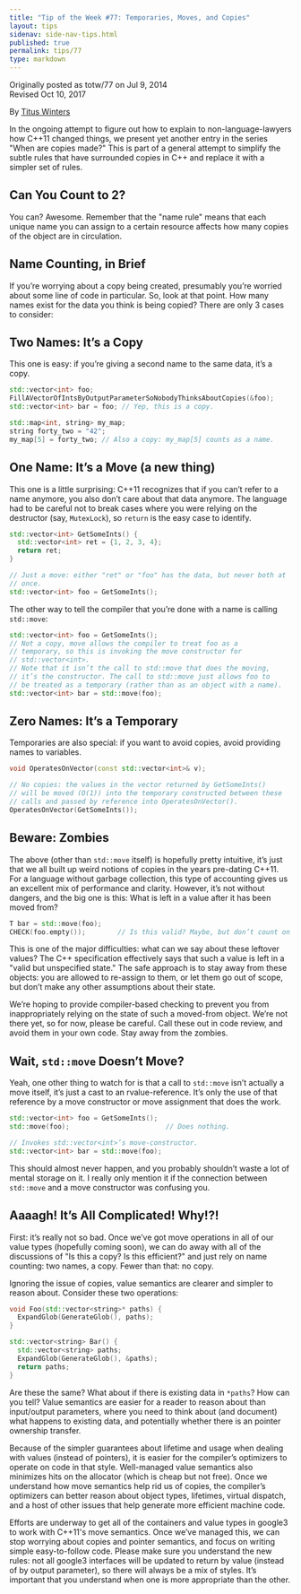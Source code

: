 ```yaml
---
title: "Tip of the Week #77: Temporaries, Moves, and Copies"
layout: tips
sidenav: side-nav-tips.html
published: true
permalink: tips/77
type: markdown
---
```


Originally posted as totw/77 on Jul 9, 2014
<br/>
Revised Oct 10, 2017

By [Titus Winters](mailto:titus@google.com)

In the ongoing attempt to figure out how to explain to non-language-lawyers how
C++11 changed things, we present yet another entry in the series "When are
copies made?" This is part of a general attempt to simplify the subtle rules
that have surrounded copies in C++ and replace it with a simpler set of rules.

## Can You Count to 2?

You can? Awesome. Remember that the "name rule" means that each unique name you
can assign to a certain resource affects how many copies of the object are in
circulation.

## Name Counting, in Brief

If you’re worrying about a copy being created, presumably you’re worried about
some line of code in particular. So, look at that point. How many names exist
for the data you think is being copied? There are only 3 cases to consider:

## Two Names: It’s a Copy

This one is easy: if you’re giving a second name to the same data, it’s a copy.

```cpp
std::vector<int> foo;
FillAVectorOfIntsByOutputParameterSoNobodyThinksAboutCopies(&foo);
std::vector<int> bar = foo; // Yep, this is a copy.

std::map<int, string> my_map;
string forty_two = "42";
my_map[5] = forty_two; // Also a copy: my_map[5] counts as a name.
```

## One Name: It’s a Move (a new thing)

This one is a little surprising: C++11 recognizes that if you can’t refer to a
name anymore, you also don’t care about that data anymore. The language had to
be careful not to break cases where you were relying on the destructor (say,
`MutexLock`), so `return` is the easy case to identify.

```cpp
std::vector<int> GetSomeInts() {
  std::vector<int> ret = {1, 2, 3, 4};
  return ret;
}

// Just a move: either "ret" or "foo" has the data, but never both at
// once.
std::vector<int> foo = GetSomeInts();
```

The other way to tell the compiler that you’re done with a name
is calling `std::move`:

```cpp
std::vector<int> foo = GetSomeInts();
// Not a copy, move allows the compiler to treat foo as a
// temporary, so this is invoking the move constructor for
// std::vector<int>.
// Note that it isn’t the call to std::move that does the moving,
// it’s the constructor. The call to std::move just allows foo to
// be treated as a temporary (rather than as an object with a name).
std::vector<int> bar = std::move(foo);
```

## Zero Names: It’s a Temporary

Temporaries are also special: if you want to avoid copies, avoid providing names
to variables.

```cpp
void OperatesOnVector(const std::vector<int>& v);

// No copies: the values in the vector returned by GetSomeInts()
// will be moved (O(1)) into the temporary constructed between these
// calls and passed by reference into OperatesOnVector().
OperatesOnVector(GetSomeInts());
```

## Beware: Zombies

The above (other than `std::move` itself) is hopefully pretty intuitive, it’s
just that we all built up weird notions of copies in the years pre-dating C++11.
For a language without garbage collection, this type of accounting gives us an
excellent mix of performance and clarity. However, it’s not without dangers, and
the big one is this: What is left in a value after it has been moved from?

```cpp
T bar = std::move(foo);
CHECK(foo.empty());        // Is this valid? Maybe, but don’t count on it.
```

This is one of the major difficulties: what can we say about these leftover
values? The C++ specification effectively says that such a value is left in a
"valid but unspecified state." The safe approach is to stay away from these
objects: you are allowed to re-assign to them, or let them go out of scope,
but don’t make any other assumptions about their state.

We’re hoping to provide compiler-based checking to prevent you from
inappropriately relying on the state of such a moved-from object. We’re not
there yet, so for now, please be careful. Call these out in code review, and
avoid them in your own code. Stay away from the zombies.

## Wait, `std::move` Doesn’t Move?

Yeah, one other thing to watch for is that a call to `std::move` isn’t actually
a move itself, it’s just a cast to an rvalue-reference. It’s only the use of
that reference by a move constructor or move assignment that does the work.

```cpp
std::vector<int> foo = GetSomeInts();
std::move(foo);                        // Does nothing.

// Invokes std::vector<int>’s move-constructor.
std::vector<int> bar = std::move(foo);
```

This should almost never happen, and you probably shouldn’t waste a lot of
mental storage on it. I really only mention it if the connection between
`std::move` and a move constructor was confusing you.

## Aaaagh! It’s All Complicated! Why!?!

First: it’s really not so bad. Once we’ve got move operations in all of our
value types (hopefully coming soon), we can do away with all of the discussions
of "Is this a copy? Is this efficient?" and just rely on name counting: two
names, a copy. Fewer than that: no copy.

Ignoring the issue of copies, value semantics are clearer and simpler to reason
about. Consider these two operations:

```c++
void Foo(std::vector<string>* paths) {
  ExpandGlob(GenerateGlob(), paths);
}

std::vector<string> Bar() {
  std::vector<string> paths;
  ExpandGlob(GenerateGlob(), &paths);
  return paths;
}
```

Are these the same? What about if there is existing data in `*paths`? How can
you tell? Value semantics are easier for a reader to reason about than
input/output parameters, where you need to think about (and document) what
happens to existing data, and potentially whether there is an pointer ownership
transfer.

Because of the simpler guarantees about lifetime and usage when dealing with
values (instead of pointers), it is easier for the compiler’s optimizers to
operate on code in that style. Well-managed value semantics also minimizes hits
on the allocator (which is cheap but not free). Once we understand how move
semantics help rid us of copies, the compiler’s optimizers can better reason
about object types, lifetimes, virtual dispatch, and a host of other issues that
help generate more efficient machine code.

Efforts are underway to get all of the containers and value types in google3 to
work with C++11's move semantics. Once we’ve managed this, we can stop worrying
about copies and pointer semantics, and focus on writing simple easy-to-follow
code. Please make sure you understand the new rules: not all google3 interfaces
will be updated to return by value (instead of by output parameter), so there
will always be a mix of styles. It’s important that you understand when one is
more appropriate than the other.
